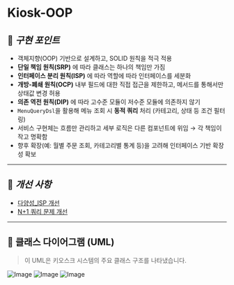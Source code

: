 # Kiosk-OOP

## 📌 *구현 포인트*  
- 객체지향(OOP) 기반으로 설계하고, SOLID 원칙을 적극 적용
- **단일 책임 원칙(SRP)** 에 따라 클래스는 하나의 책임만 가짐
- **인터페이스 분리 원칙(ISP)** 에 따라 역할에 따라 인터페이스를 세분화
- **개방-폐쇄 원칙(OCP)** 내부 필드에 대한 직접 접근을 제한하고, 메서드를 통해서만 상태값 변경 허용
- **의존 역전 원칙(DIP)** 에 따라 고수준 모듈이 저수준 모듈에 의존하지 않기
- `MenuQueryDsl`을 활용해 메뉴 조회 시 **동적 쿼리** 처리 (카테고리, 상태 등 조건 필터링)
- 서비스 구현체는 흐름만 관리하고 세부 로직은 다른 컴포넌트에 위임 → 각 책임이 작고 명확함
- 향후 확장(예: 월별 주문 조회, 카테고리별 통계 등)을 고려해 인터페이스 기반 확장성 확보
---
## 🔧 *개선 사항*

- [다양성_ISP 개선](experience/다향성_ISP.md)
- [N+1 쿼리 문제 개선](experience/JOIN%20FETCH.md)

---
## 📘 클래스 다이어그램 (UML)
> 이 UML은 키오스크 시스템의 주요 클래스 구조를 나타냈습니다.

![Image](https://github.com/user-attachments/assets/d991dad1-9d81-44a3-bec5-edf4c93b6fe1)
![Image](https://github.com/user-attachments/assets/306ec177-cf9e-4cfe-b697-2275d2565f25)
![Image](https://github.com/user-attachments/assets/7830e69e-fc46-457a-a4d5-208fb43a1a3e)
